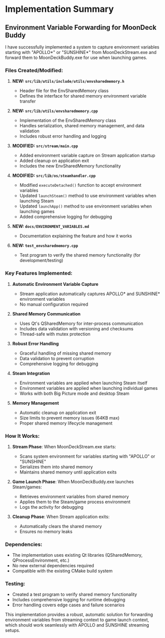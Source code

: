 # Implementation Summary

## Environment Variable Forwarding for MoonDeck Buddy

I have successfully implemented a system to capture environment variables starting with "APOLLO*" or "SUNSHINE*" from MoonDeckStream.exe and forward them to MoonDeckBuddy.exe for use when launching games.

### Files Created/Modified:

1. **NEW: `src/lib/utils/include/utils/envsharedmemory.h`**
   - Header file for the EnvSharedMemory class
   - Defines the interface for shared memory environment variable transfer

2. **NEW: `src/lib/utils/envsharedmemory.cpp`**
   - Implementation of the EnvSharedMemory class
   - Handles serialization, shared memory management, and data validation
   - Includes robust error handling and logging

3. **MODIFIED: `src/stream/main.cpp`**
   - Added environment variable capture on Stream application startup
   - Added cleanup on application exit
   - Includes the new EnvSharedMemory functionality

4. **MODIFIED: `src/lib/os/steamhandler.cpp`**
   - Modified `executeDetached()` function to accept environment variables
   - Updated `launchSteam()` method to use environment variables when launching Steam
   - Updated `launchApp()` method to use environment variables when launching games
   - Added comprehensive logging for debugging

5. **NEW: `docs/ENVIRONMENT_VARIABLES.md`**
   - Documentation explaining the feature and how it works

6. **NEW: `test_envsharedmemory.cpp`**
   - Test program to verify the shared memory functionality (for development/testing)

### Key Features Implemented:

1. **Automatic Environment Variable Capture**
   - Stream application automatically captures APOLLO* and SUNSHINE* environment variables
   - No manual configuration required

2. **Shared Memory Communication**
   - Uses Qt's QSharedMemory for inter-process communication
   - Includes data validation with versioning and checksums
   - Thread-safe with mutex protection

3. **Robust Error Handling**
   - Graceful handling of missing shared memory
   - Data validation to prevent corruption
   - Comprehensive logging for debugging

4. **Steam Integration**
   - Environment variables are applied when launching Steam itself
   - Environment variables are applied when launching individual games
   - Works with both Big Picture mode and desktop Steam

5. **Memory Management**
   - Automatic cleanup on application exit
   - Size limits to prevent memory issues (64KB max)
   - Proper shared memory lifecycle management

### How It Works:

1. **Stream Phase**: When MoonDeckStream.exe starts:
   - Scans system environment for variables starting with "APOLLO" or "SUNSHINE"
   - Serializes them into shared memory
   - Maintains shared memory until application exits

2. **Game Launch Phase**: When MoonDeckBuddy.exe launches Steam/games:
   - Retrieves environment variables from shared memory
   - Applies them to the Steam/game process environment
   - Logs the activity for debugging

3. **Cleanup Phase**: When Stream application exits:
   - Automatically clears the shared memory
   - Ensures no memory leaks

### Dependencies:

- The implementation uses existing Qt libraries (QSharedMemory, QProcessEnvironment, etc.)
- No new external dependencies required
- Compatible with the existing CMake build system

### Testing:

- Created a test program to verify shared memory functionality
- Includes comprehensive logging for runtime debugging
- Error handling covers edge cases and failure scenarios

This implementation provides a robust, automatic solution for forwarding environment variables from streaming context to game launch context, which should work seamlessly with APOLLO and SUNSHINE streaming setups.
